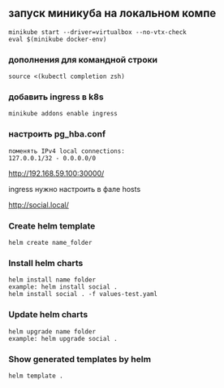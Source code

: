 ## запуск миникуба на локальном компе
    minikube start --driver=virtualbox --no-vtx-check
    eval $(minikube docker-env)

### дополнения для командной строки
    source <(kubectl completion zsh)


### добавить ingress в k8s
    minikube addons enable ingress


### настроить pg_hba.conf
    поменять IPv4 local connections:
    127.0.0.1/32 - 0.0.0.0/0


http://192.168.59.100:30000/

ingress нужно настроить в фале hosts

http://social.local/

### Create helm template
    helm create name_folder

### Install helm charts
    helm install name folder
    example: helm install social .
    helm install social . -f values-test.yaml

### Update helm charts
    helm upgrade name folder
    example: helm upgrade social .

### Show generated templates by helm
    helm template .
